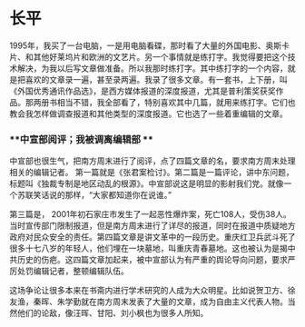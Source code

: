 # 长平

1995年，我买了一台电脑，一是用电脑看碟，那时看了大量的外国电影、奥斯卡片、和其他好莱坞片和欧洲的文艺片。另一个事情就是练打字。我觉得要把这个技术解决，为我以后写文章做准备。所以我那时练打字。其中练打字的一个内容，就是把喜欢的文章录一遍，甚至录两遍。我录了很多文章。有一套书，上下册，叫《外国优秀通讯作品选》，是西方媒体报道的深度报道，尤其是普利策奖获奖作品。那两册书相当不错，我全部看了，特别喜欢其中几篇，就用来练打字。它们也教会我怎样做调查报道和其他类型的深度报道。它也选了一些着重编辑的文章。



### **中宣部阅评；我被调离编辑部 **

中宣部也很生气，把南方周末进行了阅评，点了四篇文章的名，要求南方周末处理相关的编辑记者。 第一篇就是《张君案检讨》。第二篇是一篇评论，讲中东问题，标题叫《独裁专制是地区动乱的根源》。中宣部说这是明显的影射我们党。就像一个苏联笑话说的那样，“大家都知道你在说谁。”

第三篇是， 2001年初石家庄市发生了一起恶性爆炸案，死亡108人，受伤38人。当时宣传部门限制报道，但是南方周末进行了详尽的报道，同时在报道中质疑地方政府对民众安全的责任。第四篇文章是讲文革中的一段历史。重庆红卫兵武斗死了很多十七八岁的年轻人，他们埋在一块墓地，叫重庆青春墓地。这也被认为是揭中共历史的伤疤。这四篇文章加起来，被中宣部认为有严重的舆论导向问题，要求严厉处罚编辑记者，整顿编辑队伍。



这场争论让很多本来在书斋内进行学术研究的人成为大众明星。比如说贺卫方、徐友渔，秦晖、朱学勤就在南方周末发表了大量的文章，成为自由主义代表人物。当然他们的论敌，像汪晖、甘阳、刘小枫也为很多人所知。